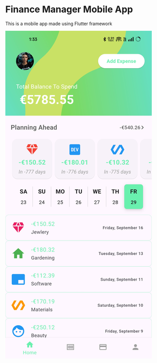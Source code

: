 # Finance Manager Mobile App

This is a mobile app made using Flutter framework

![HomePage_Screenshot](Home_Page.jpg)
